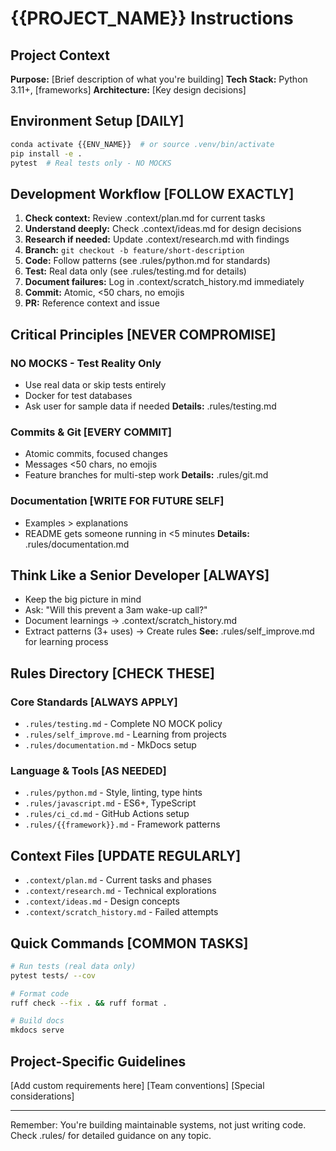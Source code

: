 # {{PROJECT_NAME}} Instructions

## Project Context
**Purpose:** [Brief description of what you're building]
**Tech Stack:** Python 3.11+, [frameworks]
**Architecture:** [Key design decisions]

## Environment Setup [DAILY]
```bash
conda activate {{ENV_NAME}}  # or source .venv/bin/activate
pip install -e .
pytest  # Real tests only - NO MOCKS
```

## Development Workflow [FOLLOW EXACTLY]
1. **Check context:** Review .context/plan.md for current tasks
2. **Understand deeply:** Check .context/ideas.md for design decisions  
3. **Research if needed:** Update .context/research.md with findings
4. **Branch:** `git checkout -b feature/short-description`
5. **Code:** Follow patterns (see .rules/python.md for standards)
6. **Test:** Real data only (see .rules/testing.md for details)
7. **Document failures:** Log in .context/scratch_history.md immediately
8. **Commit:** Atomic, <50 chars, no emojis
9. **PR:** Reference context and issue

## Critical Principles [NEVER COMPROMISE]

### NO MOCKS - Test Reality Only
- Use real data or skip tests entirely
- Docker for test databases
- Ask user for sample data if needed
**Details:** .rules/testing.md

### Commits & Git [EVERY COMMIT]
- Atomic commits, focused changes
- Messages <50 chars, no emojis
- Feature branches for multi-step work
**Details:** .rules/git.md

### Documentation [WRITE FOR FUTURE SELF]
- Examples > explanations
- README gets someone running in <5 minutes
**Details:** .rules/documentation.md

## Think Like a Senior Developer [ALWAYS]
- Keep the big picture in mind
- Ask: "Will this prevent a 3am wake-up call?"
- Document learnings → .context/scratch_history.md
- Extract patterns (3+ uses) → Create rules
**See:** .rules/self_improve.md for learning process

## Rules Directory [CHECK THESE]

### Core Standards [ALWAYS APPLY]
- `.rules/testing.md` - Complete NO MOCK policy
- `.rules/self_improve.md` - Learning from projects
- `.rules/documentation.md` - MkDocs setup

### Language & Tools [AS NEEDED]
- `.rules/python.md` - Style, linting, type hints
- `.rules/javascript.md` - ES6+, TypeScript
- `.rules/ci_cd.md` - GitHub Actions setup
- `.rules/{{framework}}.md` - Framework patterns

## Context Files [UPDATE REGULARLY]
- `.context/plan.md` - Current tasks and phases
- `.context/research.md` - Technical explorations
- `.context/ideas.md` - Design concepts
- `.context/scratch_history.md` - Failed attempts

## Quick Commands [COMMON TASKS]
```bash
# Run tests (real data only)
pytest tests/ --cov

# Format code
ruff check --fix . && ruff format .

# Build docs
mkdocs serve
```

## Project-Specific Guidelines
[Add custom requirements here]
[Team conventions]
[Special considerations]

---
Remember: You're building maintainable systems, not just writing code.
Check .rules/ for detailed guidance on any topic.